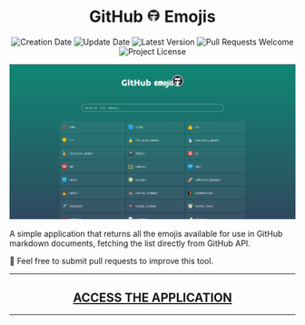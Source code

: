 <h1 align="center">
  GitHub
  <img src="./.github/logo.png" alt="logo" height="24" />
  Emojis
</h1>

<p align="center">
  <img src="https://img.shields.io/static/v1?labelColor=000000&color=108775&label=created%20at&message=Oct%202020" alt="Creation Date" />

  <img src="https://img.shields.io/github/last-commit/juliolmuller/github-emojis?label=updated%20at&labelColor=000000&color=108775" alt="Update Date" />

  <img src="https://img.shields.io/github/v/tag/juliolmuller/github-emojis?label=latest%20version&labelColor=000000&color=108775" alt="Latest Version" />

  <img src="https://img.shields.io/static/v1?labelColor=000000&color=108775&label=PRs&message=welcome" alt="Pull Requests Welcome" />

  <img src="https://img.shields.io/github/license/juliolmuller/github-emojis?labelColor=000000&color=108775" alt="Project License" />
</p>

![GitHub Emojis snapshot](./.github/app-overview.png)

A simple application that returns all the emojis available for use in GitHub markdown documents, fetching the list directly from GitHub API.

:star2: Feel free to submit pull requests to improve this tool.

---

<h2 align="center">
  <a href="https://githubemojis.vercel.app/">ACCESS THE APPLICATION</a>
</h2>

---
